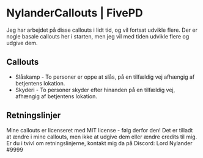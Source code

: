 # NylanderCallouts | FivePD
Jeg har arbejdet på disse callouts i lidt tid, og vil fortsat udvikle flere.
Der er nogle basale callouts her i starten, men jeg vil med tiden udvikle flere og udgive dem.

## Callouts
* Slåskamp - To personer er oppe at slås, på en tilfældig vej afhængig af betjentens lokation.
* Skyderi - To personer skyder efter hinanden på en tilfældig vej, afhængig af betjentens lokation.

## Retningslinjer
Mine callouts er licenseret med MIT license - følg derfor den!
Det er tilladt at ændre i mine callouts, men ikke at udgive dem eller ændre credits til mig.
Er du i tvivl om retningslinjerne, kontakt mig da på Discord: Lord Nylander #9999
